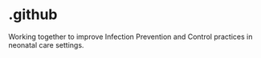 # .github
Working together to improve Infection Prevention and Control practices in neonatal care settings. 
